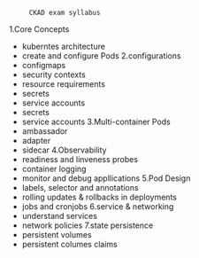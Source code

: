          CKAD exam syllabus

 
1.Core Concepts
  - kuberntes architecture
  - create and configure Pods
2.configurations
  - configmaps
  - security contexts
  - resource requirements
  - secrets
  - service accounts
  - secrets
  - service accounts
3.Multi-container Pods
  - ambassador
  - adapter
  - sidecar
4.Observability
  - readiness and linveness probes
  - container logging
  - monitor and debug appllications
5.Pod Design
  - labels, selector and annotations
  - rolling updates & rollbacks in deployments
  - jobs and cronjobs
6.service & networking
  - understand services
  - network policies
7.state persistence
  - persistent volumes
  - persistent columes claims

